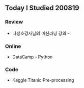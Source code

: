 ## Today I Studied 200819

### Review
* 나성호강사님의 머신러닝 강의 - 

### Online
* DataCamp - Python

### Code
* Kaggle Titanic Pre-processing
